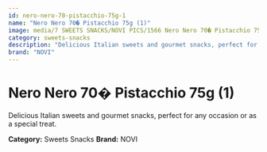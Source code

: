```yaml
---
id: nero-nero-70-pistacchio-75g-1
name: "Nero Nero 70� Pistacchio 75g (1)"
image: media/7 SWEETS SNACKS/NOVI PICS/1566 Nero Nero 70� Pistacchio 75g (1).jpg
category: sweets-snacks
description: "Delicious Italian sweets and gourmet snacks, perfect for any occasion or as a special treat."
brand: "NOVI"
---
```


# Nero Nero 70� Pistacchio 75g (1)

Delicious Italian sweets and gourmet snacks, perfect for any occasion or as a special treat.

**Category:** Sweets Snacks
**Brand:** NOVI
